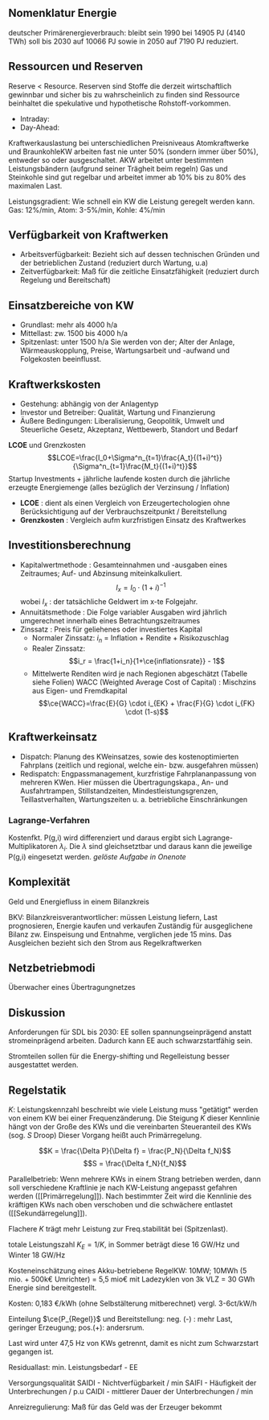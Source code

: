 ## Nomenklatur Energie
deutscher Primärenergieverbrauch: bleibt sein 1990 bei 14905 PJ (4140 TWh) soll bis 2030 auf 10066 PJ sowie in 2050 auf 7190 PJ reduziert.

## Ressourcen und Reserven
Reserve < Resource. 
Reserven sind Stoffe die derzeit wirtschaftlich gewinnbar und sicher bis zu wahrscheinlich zu finden sind
Ressource beinhaltet die spekulative und hypothetische Rohstoff-vorkommen.
- Intraday:
- Day-Ahead: 

Kraftwerkauslastung bei unterschiedlichen Preisniveaus
Atomkraftwerke und BraunkohleKW arbeiten fast nie unter 50% (sondern immer über 50%), entweder so oder ausgeschaltet.
AKW arbeitet unter bestimmten Leistungsbändern (aufgrund seiner Trägheit beim regeln)
Gas und Steinkohle sind gut regelbar und arbeitet immer ab 10% bis zu 80% des maximalen Last.

Leistungsgradient: Wie schnell ein KW die Leistung geregelt werden kann. Gas: 12%/min, Atom: 3-5%/min, Kohle: 4%/min

## Verfügbarkeit von Kraftwerken
- Arbeitsverfügbarkeit: Bezieht sich auf dessen technischen Gründen und der betrieblichen Zustand (reduziert durch Wartung, u.a)
- Zeitverfügbarkeit: Maß für die zeitliche Einsatzfähigkeit (reduziert durch Regelung und Bereitschaft)

## Einsatzbereiche von KW
- Grundlast: mehr als 4000 h/a
- Mittellast: zw. 1500 bis 4000 h/a
- Spitzenlast: unter 1500 h/a
Sie werden von der; Alter der Anlage, Wärmeauskopplung, Preise, Wartungsarbeit und -aufwand und Folgekosten beeinflusst.

## Kraftwerkskosten
- Gestehung: abhängig von der Anlagentyp
- Investor und Betreiber: Qualität, Wartung und Finanzierung
- Äußere Bedingungen: Liberalisierung, Geopolitik, Umwelt und Steuerliche Gesetz, Akzeptanz, Wettbewerb, Standort und Bedarf

**LCOE** und Grenzkosten
$$LCOE=\frac{I_0+\Sigma^n_{t=1}\frac{A_t}{(1+i)^t}}{\Sigma^n_{t=1}\frac{M_t}{(1+i)^t}}$$
Startup Investments + jährliche laufende kosten durch die jährliche erzeugte Energiemenge (alles bezüglich der Verzinsung / Inflation)
- **LCOE** : dient als einen Vergleich von Erzeugertechologien ohne Berücksichtigung auf der Verbrauchszeitpunkt / Bereitstellung
- **Grenzkosten** : Vergleich aufm kurzfristigen Einsatz des Kraftwerkes

## Investitionsberechnung
- Kapitalwertmethode : Gesamteinnahmen und -ausgaben eines Zeitraumes; Auf- und Abzinsung miteinkalkuliert.
  $$I_x=I_0 \cdot (1+i)^{-1}$$
  wobei $I_x$ : der tatsächliche Geldwert im x-te Folgejahr.
- Annuitätsmethode : Die Folge variabler Ausgaben wird jährlich umgerechnet innerhalb eines Betrachtungszeitraumes
- Zinssatz :
	Preis für geliehenes oder investiertes Kapital
	- Normaler Zinssatz: $i_n$ = Inflation + Rendite + Risikozuschlag
	- Realer Zinssatz: $$i_r = \frac{1+i_n}{1+\ce{inflationsrate}} - 1$$
	- Mittelwerte Renditen wird je nach Regionen abgeschätzt (Tabelle siehe Folien)
	WACC (Weighted Average Cost of Capital) : Mischzins aus Eigen- und Fremdkapital
	$$\ce{WACC}=\frac{E}{G} \cdot i_{EK} + \frac{F}{G} \cdot i_{FK} \cdot (1-s)$$
## Kraftwerkeinsatz
- Dispatch: Planung des KWeinsatzes, sowie des kostenoptimierten Fahrplans (zeitlich und regional, welche ein- bzw. ausgefahren müssen)
- Redispatch: Engpassmanagement, kurzfristige Fahrplananpassung von mehreren KWen. Hier müssen die Übertragungskapa., An- und Ausfahrtrampen, Stillstandzeiten, Mindestleistungsgrenzen, Teillastverhalten, Wartungszeiten u. a. betriebliche Einschränkungen

### Lagrange-Verfahren
Kostenfkt. P(g,i) wird differenziert und daraus ergibt sich Lagrange-Multiplikatoren $\lambda_i$. Die $\lambda$ sind gleichsetztbar und daraus kann die jeweilige P(g,i) eingesetzt werden.
*gelöste Aufgabe in Onenote*

## Komplexität
Geld und Energiefluss in einem Bilanzkreis

BKV: Bilanzkreisverantwortlicher: müssen Leistung liefern, Last prognosieren, Energie kaufen und verkaufen
Zuständig für ausgeglichene Bilanz zw. Einspeisung und Entnahme, verglichen jede 15 mins. Das Ausgleichen bezieht sich den Strom aus Regelkraftwerken

## Netzbetriebmodi
Überwacher eines Übertragungnetzes

## Diskussion
Anforderungen für SDL bis 2030: EE sollen spannungseinprägend anstatt stromeinprägend arbeiten. Dadurch kann EE auch schwarzstartfähig sein.

Stromteilen sollen für die Energy-shifting und Regelleistung besser ausgestattet werden.

## Regelstatik
$K$: Leistungskennzahl beschreibt wie viele Leistung muss "getätigt" werden von einem KW bei einer Frequenzänderung. Die Steigung $K$ dieser Kennlinie hängt von der Große des KWs und die vereinbarten Steueranteil des KWs (sog. $S$ Droop) Dieser Vorgang heißt auch Primärregelung.

$$K = \frac{\Delta P}{\Delta f} = \frac{P_N}{\Delta f_N}$$
$$S = \frac{\Delta f_N}{f_N}$$

Parallelbetrieb:
Wenn mehrere KWs in einem Strang betrieben werden, dann soll verschiedene Kraftlinie je nach KW-Leistung angepasst gefahren werden ([[Primärregelung]]). Nach bestimmter Zeit wird die Kennlinie des kräftigen KWs nach oben verschoben und die schwächere entlastet ([[Sekundärregelung]]).

Flachere $K$ trägt mehr Leistung zur Freq.stabilität bei (Spitzenlast).

totale Leistungszahl $K_E = 1/K$, in Sommer beträgt diese 16 GW/Hz und Winter 18 GW/Hz

Kosteneinschätzung eines Akku-betriebene RegelKW:
10MW; 10MWh (5 mio. + 500k€  Umrichter) = 5,5 mio€
mit Ladezyklen von 3k VLZ = 30 GWh Energie sind bereitgestellt.

Kosten: 0,183 €/kWh (ohne Selbstälterung mitberechnet) vergl. 3-6ct/kW/h

Einteilung $\ce{P_{Regel}}$ und Bereitstellung: neg. (-) : mehr Last, geringer Erzeugung; pos.(+): andersrum.

Last wird unter 47,5 Hz von KWs getrennt, damit es nicht zum Schwarzstart gegangen ist.

Residuallast: min. Leistungsbedarf - EE

Versorgungsqualität
SAIDI - Nichtverfügbarkeit / min
SAIFI - Häufigkeit der Unterbrechungen / p.u
CAIDI - mittlerer Dauer der Unterbrechungen / min

Anreizregulierung: Maß für das Geld was der Erzeuger bekommt